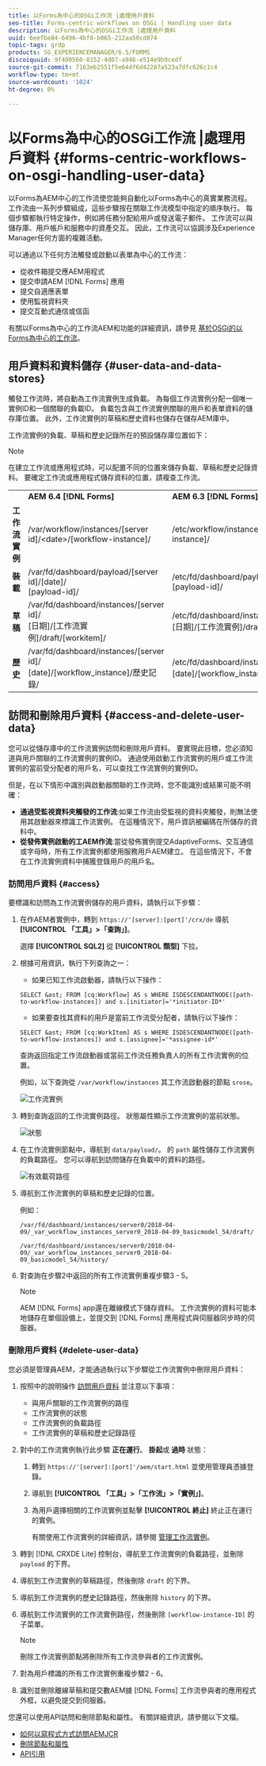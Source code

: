 ```yaml
---
title: 以Forms為中心的OSGi工作流 |處理用戶資料
seo-title: Forms-centric workflows on OSGi | Handling user data
description: 以Forms為中心的OSGi工作流 |處理用戶資料
uuid: 6eefbe84-6496-4bf8-b065-212aa50cd074
topic-tags: grdp
products: SG_EXPERIENCEMANAGER/6.5/FORMS
discoiquuid: 9f400560-8152-4d07-a946-e514e9b9cedf
source-git-commit: 7163eb2551f5e644f6d42287a523a7dfc626c1c4
workflow-type: tm+mt
source-wordcount: '1024'
ht-degree: 0%

---
```



# 以Forms為中心的OSGi工作流 |處理用戶資料 {#forms-centric-workflows-on-osgi-handling-user-data}

以Forms為AEM中心的工作流使您能夠自動化以Forms為中心的真實業務流程。 工作流由一系列步驟組成，這些步驟按在關聯工作流模型中指定的順序執行。 每個步驟都執行特定操作，例如將任務分配給用戶或發送電子郵件。 工作流可以與儲存庫、用戶帳戶和服務中的資產交互。 因此，工作流可以協調涉及Experience Manager任何方面的複雜活動。

可以通過以下任何方法觸發或啟動以表單為中心的工作流：

* 從收件箱提交應AEM用程式
* 提交申請AEM [!DNL Forms] 應用
* 提交自適應表單
* 使用監視資料夾
* 提交互動式通信或信函

有關以Forms為中心的工作流AEM和功能的詳細資訊，請參見 [基於OSGi的以Forms為中心的工作流](aem-forms-workflow.md)。

## 用戶資料和資料儲存 {#user-data-and-data-stores}

觸發工作流時，將自動為工作流實例生成負載。 為每個工作流實例分配一個唯一實例ID和一個關聯的負載ID。 負載包含與工作流實例關聯的用戶和表單資料的儲存庫位置。 此外，工作流實例的草稿和歷史資料也儲存在儲存AEM庫中。

工作流實例的負載、草稿和歷史記錄所在的預設儲存庫位置如下：

>[!NOTE]
>
>在建立工作流或應用程式時，可以配置不同的位置來儲存負載、草稿和歷史記錄資料。 要確定工作流或應用程式儲存資料的位置，請複查工作流。

<table>
 <tbody>
  <tr>
   <td> </td>
   <td><b>AEM 6.4 [!DNL Forms]</b></td>
   <td><b>AEM 6.3 [!DNL Forms]</b></td>
  </tr>
  <tr>
   <td><strong>工作流 <br /> 實例</strong></td>
   <td>/var/workflow/instances/[server id]/&lt;date&gt;/[workflow-instance]/</td>
   <td>/etc/workflow/instances/[server_id]/[date]/[workflow-instance]/</td>
  </tr>
  <tr>
   <td><strong>裝載</strong></td>
   <td>/var/fd/dashboard/payload/[server id]/[date]/<br /> [payload-id]/</td>
   <td>/etc/fd/dashboard/payload/[server id]/[date]/<br /> [payload-id]/</td>
  </tr>
  <tr>
   <td><strong>草稿</strong></td>
   <td>/var/fd/dashboard/instances/[server id]/<br /> [日期]/[工作流實例]/draft/[workitem]/</td>
   <td>/etc/fd/dashboard/instances/[server id]/<br /> [日期]/[工作流實例]/draft/[workitem]/</td>
  </tr>
  <tr>
   <td><strong>歷史</strong></td>
   <td>/var/fd/dashboard/instances/[server id]/<br /> [date]/[workflow_instance]/歷史記錄/</td>
   <td>/etc/fd/dashboard/instances/[server id]/<br /> [date]/[workflow_instance]/歷史記錄/</td>
  </tr>
 </tbody>
</table>

## 訪問和刪除用戶資料 {#access-and-delete-user-data}

您可以從儲存庫中的工作流實例訪問和刪除用戶資料。 要實現此目標，您必須知道與用戶關聯的工作流實例的實例ID。 通過使用啟動工作流實例的用戶或工作流實例的當前受分配者的用戶名，可以查找工作流實例的實例ID。

但是，在以下情形中識別與啟動器關聯的工作流時，您不能識別或結果可能不明確：

* **通過受監視資料夾觸發的工作流**:如果工作流由受監視的資料夾觸發，則無法使用其啟動器來標識工作流實例。 在這種情況下，用戶資訊被編碼在所儲存的資料中。
* **從發佈實例啟動的工AEM作流**:當從發佈實例提交AdaptiveForms、交互通信或字母時，所有工作流實例都使用服務用戶AEM建立。 在這些情況下，不會在工作流實例資料中捕獲登錄用戶的用戶名。

### 訪問用戶資料 {#access}

要標識和訪問為工作流實例儲存的用戶資料，請執行以下步驟：

1. 在作AEM者實例中，轉到 `https://'[server]:[port]'/crx/de` 導航 **[!UICONTROL 「工具」>「查詢」]**。

   選擇 **[!UICONTROL SQL2]** 從 **[!UICONTROL 類型]** 下拉。

1. 根據可用資訊，執行下列查詢之一：

   * 如果已知工作流啟動器，請執行以下操作：

   `SELECT &ast; FROM [cq:Workflow] AS s WHERE ISDESCENDANTNODE([path-to-workflow-instances]) and s.[initiator]='*initiator-ID*'`

   * 如果要查找其資料的用戶是當前工作流受分配者，請執行以下操作：

   `SELECT &ast; FROM [cq:WorkItem] AS s WHERE ISDESCENDANTNODE([path-to-workflow-instances]) and s.[assignee]='*assignee-id*'`

   查詢返回指定工作流啟動器或當前工作流任務負責人的所有工作流實例的位置。

   例如，以下查詢從 `/var/workflow/instances` 其工作流啟動器的節點 `srose`。

   ![工作流實例](assets/workflow-instance.png)

1. 轉到查詢返回的工作流實例路徑。 狀態屬性顯示工作流實例的當前狀態。

   ![狀態](assets/status.png)

1. 在工作流實例節點中，導航到 `data/payload/`。 的 `path` 屬性儲存工作流實例的負載路徑。 您可以導航到訪問儲存在負載中的資料的路徑。

   ![有效載荷路徑](assets/payload-path.png)

1. 導航到工作流實例的草稿和歷史記錄的位置。

   例如：

   `/var/fd/dashboard/instances/server0/2018-04-09/_var_workflow_instances_server0_2018-04-09_basicmodel_54/draft/`

   `/var/fd/dashboard/instances/server0/2018-04-09/_var_workflow_instances_server0_2018-04-09_basicmodel_54/history/`

1. 對查詢在步驟2中返回的所有工作流實例重複步驟3 - 5。

   >[!NOTE]
   >
   >AEM [!DNL Forms] app還在離線模式下儲存資料。 工作流實例的資料可能本地儲存在單個設備上，並提交到 [!DNL Forms] 應用程式與伺服器同步時的伺服器。

### 刪除用戶資料 {#delete-user-data}

您必須是管理員AEM，才能通過執行以下步驟從工作流實例中刪除用戶資料：

1. 按照中的說明操作 [訪問用戶資料](forms-workflow-osgi-handling-user-data.md#access) 並注意以下事項：

   * 與用戶關聯的工作流實例的路徑
   * 工作流實例的狀態
   * 工作流實例的負載路徑
   * 工作流實例的草稿和歷史記錄路徑

1. 對中的工作流實例執行此步驟 **正在運行**。 **掛起**&#x200B;或 **過時** 狀態：

   1. 轉到 `https://'[server]:[port]'/aem/start.html` 並使用管理員憑據登錄。
   1. 導航到 **[!UICONTROL 「工具」>「工作流」>「實例」]**。
   1. 為用戶選擇相關的工作流實例並點擊 **[!UICONTROL 終止]** 終止正在運行的實例。

      有關使用工作流實例的詳細資訊，請參閱 [管理工作流實例](https://experienceleague.adobe.com/docs/experience-manager-cloud-service/sites/authoring/workflows/overview.html#authoring)。

1. 轉到 [!DNL CRXDE Lite] 控制台，導航至工作流實例的負載路徑，並刪除 `payload` 的下界。
1. 導航到工作流實例的草稿路徑，然後刪除 `draft` 的下界。
1. 導航到工作流實例的歷史記錄路徑，然後刪除 `history` 的下界。
1. 導航到工作流實例的工作流實例路徑，然後刪除 `[workflow-instance-ID]` 的子菜單。

   >[!NOTE]
   >
   >刪除工作流實例節點將刪除所有工作流參與者的工作流實例。

1. 對為用戶標識的所有工作流實例重複步驟2 - 6。
1. 識別並刪除離線草稿和提交數AEM據 [!DNL Forms] 工作流參與者的應用程式外框，以避免提交到伺服器。

您還可以使用API訪問和刪除節點和屬性。 有關詳細資訊，請參閱以下文檔。

* [如何以寫程式方式訪問AEMJCR](https://experienceleague.adobe.com/docs/experience-manager-65/developing/platform/access-jcr.html?lang=en#platform)
* [刪除節點和屬性](https://docs.adobe.com/docs/en/spec/jcr/2.0/10_Writing.html#10.9%20Removing%20Nodes%20and%20Properties)
* [API引用](https://helpx.adobe.com/experience-manager/6-3/sites-developing/reference-materials/javadoc/overview-summary.html)

